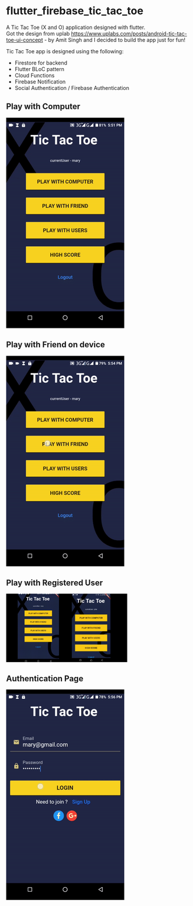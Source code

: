 # flutter_firebase_tic_tac_toe

A Tic Tac Toe (X and O) application designed with flutter.  
Got the design from uplab https://www.uplabs.com/posts/android-tic-tac-toe-ui-concept  - by Amit Singh and I decided to build the app just for fun! 

Tic Tac Toe app is designed using the following:  


* Firestore for backend
* Flutter BLoC pattern
* Cloud Functions
* Firebase Notification 
* Social Authentication / Firebase Authentication


## Play with Computer
<img src="screenshots/play_with_computer.gif" />


## Play with Friend on device
<img src="screenshots/play_with_friend.gif" />

## Play with Registered User
<img src="screenshots/play_with_user.gif" width="65%"/>

## Authentication Page
<img src="screenshots/auth_page.gif" />

